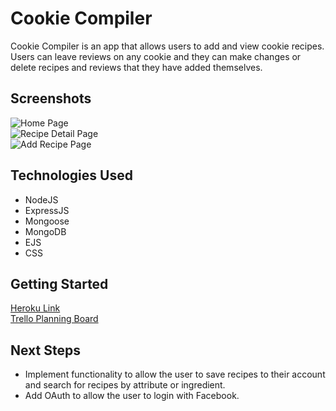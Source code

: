 # Cookie Compiler

Cookie Compiler is an app that allows users to add and view cookie recipes. Users can leave reviews on any cookie and they can make changes or delete recipes and reviews that they have added themselves. 

## Screenshots

![Home Page](https://i.imgur.com/J6i1d5y.png)<br>
![Recipe Detail Page](https://i.imgur.com/2ggqAYp.png)<br>
![Add Recipe Page](https://i.imgur.com/6K6LgrS.png)

## Technologies Used

- NodeJS
- ExpressJS
- Mongoose
- MongoDB
- EJS
- CSS

## Getting Started

[Heroku Link](https://cookiecompiler.herokuapp.com)<br>
[Trello Planning Board](https://trello.com/b/ioUAzj3u/cookie-compiler-recipe-app)

## Next Steps

- Implement functionality to allow the user to save recipes to their account and search for recipes by attribute or ingredient.
- Add OAuth to allow the user to login with Facebook.